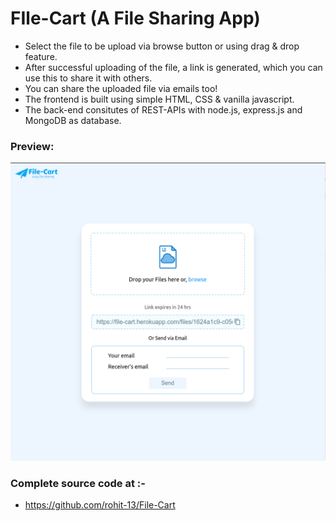 
# FIle-Cart (A File Sharing App)

- Select the file to be upload via browse button or using drag & drop feature.
- After successful uploading of the file, a link is generated, which you can use this to share it with others.
- You can share the uploaded file via emails too!
- The frontend is built using simple HTML, CSS & vanilla javascript.
- The back-end consitutes of REST-APIs with node.js, express.js and MongoDB as database.

### Preview:
![](preview.png)

### Complete source code at :-
- https://github.com/rohit-13/File-Cart
